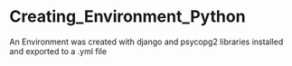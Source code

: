 # Creating_Environment_Python
An Environment was created with django and psycopg2 libraries installed and exported to a .yml file
